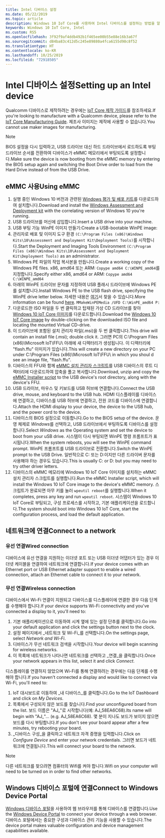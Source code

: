 ```yaml
---
title: Intel 디바이스 설정
ms.date: 05/22/2019
ms.topic: article
description: Windows 10 IoT Core를 사용하여 Intel 디바이스를 설정하는 방법을 알아봅니다.
keywords: Windows 10 IoT Core, Intel
ms.custom: RS5
ms.openlocfilehash: 3f92f9af4ddb492b1f465ee00b55e88e16b3a67f
ms.sourcegitcommit: d84ba83c412d5c245e89880a4fca6155d98c8f52
ms.translationtype: HT
ms.contentlocale: ko-KR
ms.lasthandoff: 10/25/2019
ms.locfileid: "72918505"
---
```

# <a name="setting-up-an-intel-device"></a><span data-ttu-id="ba4c9-104">Intel 디바이스 설정</span><span class="sxs-lookup"><span data-stu-id="ba4c9-104">Setting up an Intel device</span></span>

<span data-ttu-id="ba4c9-105">Qualcomm 디바이스로 제작하려는 경우에는 [IoT Core 제작 가이드](https://docs.microsoft.com/en-us/windows-hardware/manufacture/iot/iot-core-manufacturing-guide)를 참조하세요.</span><span class="sxs-lookup"><span data-stu-id="ba4c9-105">If you're looking to manufacture with a Qualcomm device, please refer to the [IoT Core Manufacturing Guide](https://docs.microsoft.com/en-us/windows-hardware/manufacture/iot/iot-core-manufacturing-guide).</span></span> <span data-ttu-id="ba4c9-106">제조사 이미지는 제작에 사용할 수 없습니다.</span><span class="sxs-lookup"><span data-stu-id="ba4c9-106">You cannot use maker images for manufacturing.</span></span>

> [!NOTE]
> <span data-ttu-id="ba4c9-107">BIOS 설정을 다시 입력하고, USB 드라이브 대신 하드 드라이브에서 로드하도록 부팅 드라이브 순서를 전환하여 디바이스가 eMMC 메모리에서 부팅되도록 설정합니다.</span><span class="sxs-lookup"><span data-stu-id="ba4c9-107">Make sure the device is now booting from the eMMC memory by entering the BIOS setup again and switching the Boot Drive order to load from the Hard Drive instead of from the USB Drive.</span></span>

## <a name="using-emmc"></a><span data-ttu-id="ba4c9-108">eMMC 사용</span><span class="sxs-lookup"><span data-stu-id="ba4c9-108">Using eMMC</span></span>

1. <span data-ttu-id="ba4c9-109">실행 중인 Windows 10 버전과 관련된 [Windows 평가 및 배포 키트](https://docs.microsoft.com/windows-hardware/get-started/adk-install)를 다운로드하여 설치합니다.</span><span class="sxs-lookup"><span data-stu-id="ba4c9-109">Download and install the [Windows Assessment and Deployment kit](https://docs.microsoft.com/windows-hardware/get-started/adk-install) with the correlating version of Windows 10 you're running.</span></span>
2. <span data-ttu-id="ba4c9-110">USB 드라이브를 머신에 삽입합니다.</span><span class="sxs-lookup"><span data-stu-id="ba4c9-110">Insert a USB drive into your machine.</span></span>
3. <span data-ttu-id="ba4c9-111">USB 부팅 가능 WinPE 이미지 만들기:</span><span class="sxs-lookup"><span data-stu-id="ba4c9-111">Create a USB-bootable WinPE image:</span></span>
4. <span data-ttu-id="ba4c9-112">관리자로 배포 및 이미지 도구 환경 `(C:\Program Files (x86)\Windows Kits\10\Assessment and Deployment Kit\Deployment Tools)`를 시작합니다.</span><span class="sxs-lookup"><span data-stu-id="ba4c9-112">Start the Deployment and Imaging Tools Environment `(C:\Program Files (x86)\Windows Kits\10\Assessment and Deployment Kit\Deployment Tools)` as an administrator.</span></span>
5. <span data-ttu-id="ba4c9-113">Windows PE 파일의 작업 복사본을 만듭니다.</span><span class="sxs-lookup"><span data-stu-id="ba4c9-113">Create a working copy of the Windows PE files.</span></span> <span data-ttu-id="ba4c9-114">x86, amd64 또는 ARM: `Copype amd64 C:\WINPE_amd64`를 지정합니다.</span><span class="sxs-lookup"><span data-stu-id="ba4c9-114">Specify either x86, amd64 or ARM: `Copype amd64 C:\WINPE_amd64`</span></span>
6. <span data-ttu-id="ba4c9-115">아래의 WinPE 드라이브 문자를 지정하여 USB 플래시 드라이브에 Windows PE를 설치합니다.</span><span class="sxs-lookup"><span data-stu-id="ba4c9-115">Install Windows PE to the USB flash drive, specifying the WinPE drive letter below.</span></span> <span data-ttu-id="ba4c9-116">자세한 내용은 [여기](https://docs.microsoft.com/windows-hardware/manufacture/desktop/winpe-create-usb-bootable-drive)서 찾을 수 있습니다.</span><span class="sxs-lookup"><span data-stu-id="ba4c9-116">More information can be found [here](https://docs.microsoft.com/windows-hardware/manufacture/desktop/winpe-create-usb-bootable-drive).</span></span> `MMakeWinPEMedia /UFD C:\WinPE_amd64 P:`
7. <span data-ttu-id="ba4c9-117">다운로드한 ISO 파일을 두 번 클릭하고 탑재된 가상 CD 드라이브를 찾아 [Windows 10 IoT Core 이미지](https://downloads.up-community.org/?post_type=wpdmpro&p=204&preview=true)를 다운로드합니다.</span><span class="sxs-lookup"><span data-stu-id="ba4c9-117">Download the [Windows 10 IoT Core image](https://downloads.up-community.org/?post_type=wpdmpro&p=204&preview=true) by double-clicking on the downloaded ISO file and locating the mounted Virtual CD-drive.</span></span>
8. <span data-ttu-id="ba4c9-118">이 드라이브에 포함된 설치 관리자 파일(.msi)을 두 번 클릭합니다.</span><span class="sxs-lookup"><span data-stu-id="ba4c9-118">This drive will contain an install file (.msi); double click it.</span></span> <span data-ttu-id="ba4c9-119">그러면 PC의 C:\Program Files (x86)\Microsoft IoT\FFU\ 아래에 새 디렉터리가 생성됩니다. 이 디렉터리에 "flash.ffu" 이미지가 있습니다.</span><span class="sxs-lookup"><span data-stu-id="ba4c9-119">This will create a new directory on your PC under C:\Program Files (x86)\Microsoft IoT\FFU\ in which you shoul d see an image file, "flash.ffu".</span></span>
9. <span data-ttu-id="ba4c9-120">디바이스의 FFU와 함께 [eMMC 설치 관리자 스크립트](https://github.com/ms-iot/content/blob/develop/Resources/eMMCInstaller.zip)를 USB 디바이스의 루트 디렉터리에 다운로드하여 압축을 풀고 복사합니다.</span><span class="sxs-lookup"><span data-stu-id="ba4c9-120">Download, unzip and copy the [eMMC Installer script](https://github.com/ms-iot/content/blob/develop/Resources/eMMCInstaller.zip) to the USB device's root directory, along with the device's FFU.</span></span>
10. <span data-ttu-id="ba4c9-121">USB 드라이브, 마우스 및 키보드를 USB 허브에 연결합니다.</span><span class="sxs-lookup"><span data-stu-id="ba4c9-121">Connect the USB drive, mouse, and keyboard to the USB hub.</span></span> <span data-ttu-id="ba4c9-122">HDMI 디스플레이를 디바이스에 연결하고, 디바이스를 USB 허브에 연결하고, 전원 코드를 디바이스에 연결합니다.</span><span class="sxs-lookup"><span data-stu-id="ba4c9-122">Attach the HDMI display to your device, the device to the USB hub, and the power cord to the device.</span></span>
11. <span data-ttu-id="ba4c9-123">디바이스의 BIOS 설정으로 이동합니다.</span><span class="sxs-lookup"><span data-stu-id="ba4c9-123">Go to the BIOS setup of the device.</span></span> <span data-ttu-id="ba4c9-124">운영 체제로 *Windows*를 선택하고, USB 드라이브에서 부팅하도록 디바이스를 설정합니다.</span><span class="sxs-lookup"><span data-stu-id="ba4c9-124">Select *Windows* as the Operating system and set the device to boot from your uSB drive.</span></span> <span data-ttu-id="ba4c9-125">시스템이 다시 부팅되면 WinPE 명령 프롬프트가 표시됩니다.</span><span class="sxs-lookup"><span data-stu-id="ba4c9-125">When the system reboots, you will see the WinPE command prompt.</span></span> <span data-ttu-id="ba4c9-126">WinPE 프롬프트를 USB 드라이브로 전환합니다.</span><span class="sxs-lookup"><span data-stu-id="ba4c9-126">Switch the WinPE prompt to the USB Drive.</span></span> <span data-ttu-id="ba4c9-127">일반적으로 C: 또는 D:이지만 다른 드라이버 문자를 사용해야 하는 경우도 있습니다.</span><span class="sxs-lookup"><span data-stu-id="ba4c9-127">This is usually C: or D: but you may need to try other driver letters.</span></span>
12. <span data-ttu-id="ba4c9-128">디바이스의 eMMC 메모리에 Windows 10 IoT Core 이미지를 설치하는 eMMC 설치 관리자 스크립트를 실행합니다.</span><span class="sxs-lookup"><span data-stu-id="ba4c9-128">Run the eMMC Installer script, which will install the Windows 10 IoT Core image to the device's eMMC memory.</span></span> <span data-ttu-id="ba4c9-129">스크립트가 완료되면 아무 키를 눌러 `wpeutil reboot`를 실행합니다.</span><span class="sxs-lookup"><span data-stu-id="ba4c9-129">When it completes, press any key and run `wpeutil reboot`.</span></span> <span data-ttu-id="ba4c9-130">시스템이 Windows 10 IoT Core로 부팅되고, 구성 프로세스를 시작하고, 기본 애플리케이션을 로드합니다.</span><span class="sxs-lookup"><span data-stu-id="ba4c9-130">The system should boot into Windows 10 IoT Core, start the configuration process, and load the default application.</span></span>

## <a name="connect-to-a-network"></a><span data-ttu-id="ba4c9-131">네트워크에 연결</span><span class="sxs-lookup"><span data-stu-id="ba4c9-131">Connect to a network</span></span>

### <a name="wired-connection"></a><span data-ttu-id="ba4c9-132">유선 연결</span><span class="sxs-lookup"><span data-stu-id="ba4c9-132">Wired connection</span></span>
<span data-ttu-id="ba4c9-133">디바이스에 유선 연결을 지원하는 이더넷 포트 또는 USB 이더넷 어댑터가 있는 경우 이더넷 케이블을 연결하여 네트워크에 연결합니다.</span><span class="sxs-lookup"><span data-stu-id="ba4c9-133">If your device comes with an Ethernet port or USB Ethernet adapter support to enable a wired connection, attach an Ethernet cable to connect it to your network.</span></span>

### <a name="wireless-connection"></a><span data-ttu-id="ba4c9-134">무선 연결</span><span class="sxs-lookup"><span data-stu-id="ba4c9-134">Wireless connection</span></span>
<span data-ttu-id="ba4c9-135">디바이스에서 Wi-Fi 연결이 지원되고 디바이스를 디스플레이에 연결한 경우 다음 단계를 수행해야 합니다.</span><span class="sxs-lookup"><span data-stu-id="ba4c9-135">If your device supports Wi-Fi connectivity and you've connected a display to it, you'll need to:</span></span>

1. <span data-ttu-id="ba4c9-136">기본 애플리케이션으로 이동하여 시계 옆에 있는 설정 단추를 클릭합니다.</span><span class="sxs-lookup"><span data-stu-id="ba4c9-136">Go into your default application and click the settings button next to the clock.</span></span>
2. <span data-ttu-id="ba4c9-137">설정 페이지에서 _네트워크 및 Wi-Fi_를 선택합니다.</span><span class="sxs-lookup"><span data-stu-id="ba4c9-137">On the settings page, select _Network and Wi-Fi_.</span></span>
3. <span data-ttu-id="ba4c9-138">디바이스가 무선 네트워크 검색을 시작합니다.</span><span class="sxs-lookup"><span data-stu-id="ba4c9-138">Your device will begin scanning for wireless networks.</span></span>
4. <span data-ttu-id="ba4c9-139">이 목록에 네트워크가 나타나면 네트워크를 선택하고 _연결_을 클릭합니다.</span><span class="sxs-lookup"><span data-stu-id="ba4c9-139">Once your network appears in this list, select it and click _Connect_.</span></span>

<span data-ttu-id="ba4c9-140">디스플레이를 연결하지 않았으며 Wi-Fi를 통해 연결하려는 경우에는 다음 단계를 수행해야 합니다.</span><span class="sxs-lookup"><span data-stu-id="ba4c9-140">If you haven't connected a display and would like to connect via Wi-Fi, you'll need to:</span></span>

1. <span data-ttu-id="ba4c9-141">IoT 대시보드로 이동하여 _내 디바이스_를 클릭합니다.</span><span class="sxs-lookup"><span data-stu-id="ba4c9-141">Go to the IoT Dashboard and click on _My Devices_.</span></span>
2. <span data-ttu-id="ba4c9-142">목록에서 구성되지 않은 보드를 찾습니다.</span><span class="sxs-lookup"><span data-stu-id="ba4c9-142">Find your unconfigured board from the list.</span></span> <span data-ttu-id="ba4c9-143">보드 이름은 "AJ_"로 시작합니다(예: AJ_58EA6C68).</span><span class="sxs-lookup"><span data-stu-id="ba4c9-143">Its name will begin with "AJ_"... (e.g. AJ_58EA6C68).</span></span> <span data-ttu-id="ba4c9-144">몇 분이 지나도 보드가 보이지 않으면 보드를 다시 부팅합니다.</span><span class="sxs-lookup"><span data-stu-id="ba4c9-144">If you don't see your board appear after a few minutes, try rebooting your board.</span></span>
3. <span data-ttu-id="ba4c9-145">_디바이스 구성_을 클릭하고 네트워크 자격 증명을 입력합니다.</span><span class="sxs-lookup"><span data-stu-id="ba4c9-145">Click on _Configure Device_ and enter your network credentials.</span></span> <span data-ttu-id="ba4c9-146">그러면 보드가 네트워크에 연결됩니다.</span><span class="sxs-lookup"><span data-stu-id="ba4c9-146">This will connect your board to the network.</span></span>

> [!NOTE]
> <span data-ttu-id="ba4c9-147">다른 네트워크를 찾으려면 컴퓨터의 Wifi를 켜야 합니다.</span><span class="sxs-lookup"><span data-stu-id="ba4c9-147">Wifi on your computer will need to be turned on in order to find other networks.</span></span>

## <a name="connect-to-windows-device-portal"></a><span data-ttu-id="ba4c9-148">Windows 디바이스 포털에 연결</span><span class="sxs-lookup"><span data-stu-id="ba4c9-148">Connect to Windows Device Portal</span></span>

<span data-ttu-id="ba4c9-149">[Windows 디바이스 포털](../manage-your-device/DevicePortal.md)을 사용하여 웹 브라우저를 통해 디바이스를 연결합니다.</span><span class="sxs-lookup"><span data-stu-id="ba4c9-149">Use the [Windows Device Portal](../manage-your-device/DevicePortal.md) to connect your device through a web browser.</span></span> <span data-ttu-id="ba4c9-150">디바이스 포털에서는 중요한 구성과 디바이스 관리 기능을 사용할 수 있습니다.</span><span class="sxs-lookup"><span data-stu-id="ba4c9-150">The device portal makes valuable configuration and device management capabilities available.</span></span> 


